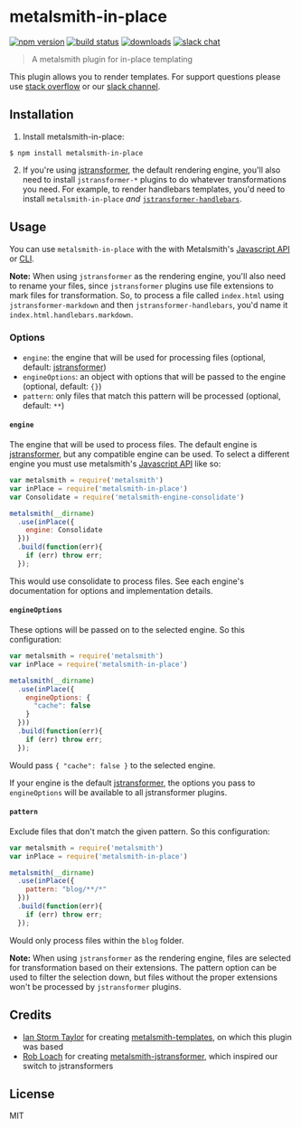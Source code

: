 # metalsmith-in-place

[![npm version][version-badge]][version-url]
[![build status][build-badge]][build-url]
[![downloads][downloads-badge]][downloads-url]
[![slack chat][slack-badge]][slack-url]

> A metalsmith plugin for in-place templating

This plugin allows you to render templates. For support questions please use 
[stack overflow][stackoverflow-url] or our [slack channel][slack-url].

## Installation

1. Install metalsmith-in-place:
  ```
  $ npm install metalsmith-in-place
  ```
2. If you're using [jstransformer](https://github.com/superwolff/metalsmith-engine-jstransformer), the default rendering engine, you'll also need to install `jstransformer-*` plugins to do whatever transformations you need. For example, to render handlebars templates, you'd need to install `metalsmith-in-place` *and* [`jstransformer-handlebars`](https://github.com/jstransformers/jstransformer-handlebars).

## Usage

You can use `metalsmith-in-place` with the with Metalsmith's
[Javascript API](https://github.com/segmentio/metalsmith#api) or 
[CLI](https://github.com/segmentio/metalsmith#cli).

**Note:** When using `jstransformer` as the rendering engine, you'll also need to rename your files, since `jstransformer` plugins use file extensions to mark files for transformation. So, to process a file called `index.html` using `jstransformer-markdown` and then `jstransformer-handlebars`, you'd name it `index.html.handlebars.markdown`.

### Options

* `engine`: the engine that will be used for processing files (optional, default: 
[jstransformer](https://github.com/superwolff/metalsmith-engine-jstransformer))
* `engineOptions`: an object with options that will be passed to the engine (optional, default: `{}`)
* `pattern`: only files that match this pattern will be processed (optional, default: `**`)

#### `engine`

The engine that will be used to process files. The default engine is
[jstransformer](https://github.com/superwolff/metalsmith-engine-jstransformer), but any compatible 
engine can be used. To select a different engine you must use metalsmith's
[Javascript API](https://github.com/segmentio/metalsmith#api) like so:

```javascript
var metalsmith = require('metalsmith')
var inPlace = require('metalsmith-in-place')
var Consolidate = require('metalsmith-engine-consolidate')

metalsmith(__dirname)
  .use(inPlace({
    engine: Consolidate
  }))
  .build(function(err){
    if (err) throw err;
  });
```

This would use consolidate to process files. See each engine's documentation for options and
implementation details.

#### `engineOptions`

These options will be passed on to the selected engine. So this configuration:

```Javascript
var metalsmith = require('metalsmith')
var inPlace = require('metalsmith-in-place')

metalsmith(__dirname)
  .use(inPlace({
    engineOptions: {
      "cache": false
    }
  }))
  .build(function(err){
    if (err) throw err;
  });
```

Would pass `{ "cache": false }` to the selected engine.

If your engine is the default [jstransformer](https://github.com/superwolff/metalsmith-engine-jstransformer), the options you pass to `engineOptions` will be available to all jstransformer plugins.

#### `pattern`

Exclude files that don't match the given pattern. So this configuration:

```javascript
var metalsmith = require('metalsmith')
var inPlace = require('metalsmith-in-place')

metalsmith(__dirname)
  .use(inPlace({
    pattern: "blog/**/*"
  }))
  .build(function(err){
    if (err) throw err;
  });
```

Would only process files within the `blog` folder.

**Note:** When using `jstransformer` as the rendering engine, files are selected for transformation based on their extensions. The pattern option can be used to filter the selection down, but files without the proper extensions won't be processed by `jstransformer` plugins.

## Credits

* [Ian Storm Taylor](https://github.com/ianstormtaylor) for creating [metalsmith-templates](https://github.com/segmentio/metalsmith-templates), on which this plugin was based
* [Rob Loach](https://github.com/RobLoach) for creating [metalsmith-jstransformer](https://github.com/RobLoach/metalsmith-jstransformer), which inspired our switch to jstransformers

## License

MIT

[build-badge]: https://travis-ci.org/superwolff/metalsmith-in-place.svg
[build-url]: https://travis-ci.org/superwolff/metalsmith-in-place
[downloads-badge]: https://img.shields.io/npm/dm/metalsmith-in-place.svg
[downloads-url]: https://www.npmjs.com/package/metalsmith-in-place
[slack-badge]: https://img.shields.io/badge/Slack-Join%20Chat%20→-blue.svg
[slack-url]: http://metalsmith-slack.herokuapp.com/
[version-badge]: https://img.shields.io/npm/v/metalsmith-in-place.svg
[version-url]: https://www.npmjs.com/package/metalsmith-in-place
[stackoverflow-url]: http://stackoverflow.com/questions/tagged/metalsmith
